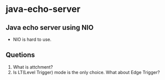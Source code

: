 # java-echo-server

## Java echo server using NIO
* NIO is hard to use.

## Quetions
1. What is attchment?
2. Is LT(Level Trigger) mode is the only choice. What about Edge Trigger?
